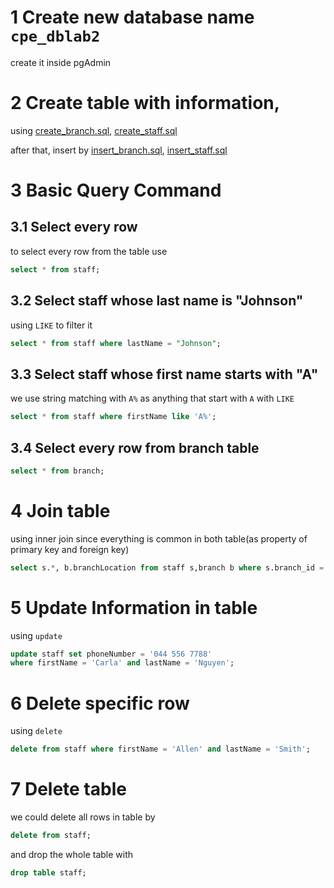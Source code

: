 # 1 Create new database name `cpe_dblab2`
create it inside pgAdmin

# 2 Create table with information,
using [create_branch.sql](https://github.com/khemingkapat/cpe_code/blob/main/db_system/CRUD_commands/create_branch.sql), [create_staff.sql](https://github.com/khemingkapat/cpe_code/blob/main/db_system/CRUD_commands/create_staff.sql)

after that, insert by [insert_branch.sql](https://github.com/khemingkapat/cpe_code/blob/main/db_system/CRUD_commands/insert_branch.sql), [insert_staff.sql](https://github.com/khemingkapat/cpe_code/blob/main/db_system/CRUD_commands/insert_staff.sql) 

# 3 Basic Query Command
## 3.1 Select every row
to select every row from the table use
```sql
select * from staff;
```

## 3.2 Select staff whose last name is "Johnson"
using `LIKE` to filter it
```sql
select * from staff where lastName = "Johnson";
```

## 3.3 Select staff whose first name starts with "A"
we use string matching with `A%` as anything that start with `A` with `LIKE`
```sql
select * from staff where firstName like 'A%';
```

## 3.4 Select every row from branch table
```sql
select * from branch;
```

# 4 Join table
using inner join since everything is common in both table(as property of primary key and foreign key)
```sql
select s.*, b.branchLocation from staff s,branch b where s.branch_id = b.branch_id;
```

# 5 Update Information in table
using `update`
```sql
update staff set phoneNumber = '044 556 7788'
where firstName = 'Carla' and lastName = 'Nguyen';
```

# 6 Delete specific row
using `delete`
```sql
delete from staff where firstName = 'Allen' and lastName = 'Smith';
```

# 7 Delete table
we could delete all rows in table by
```sql
delete from staff;
```
and drop the whole table with
```sql
drop table staff;
```

